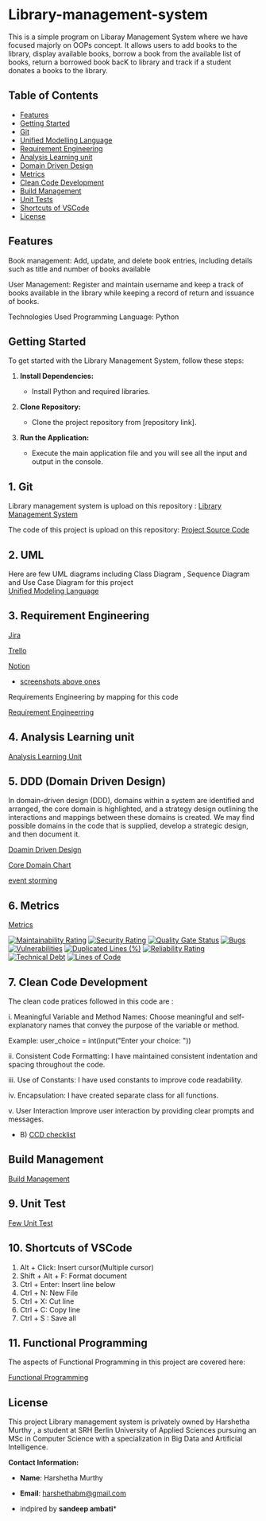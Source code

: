 # Library-management-system

This is a simple program on Libaray Management System where we have focused majorly on OOPs concept. It allows users to add books to the library, display available books, borrow a book from the available list of books, return a borrowed book bacK to library and track if a student donates a books to the library.

## Table of Contents

- [Features](##features)
- [Getting Started](##getting-started)
- [Git](##git)
- [Unified Modelling Language](###UML)
- [Requirement Engineering](##Requirement-Engineering)
- [Analysis Learning unit](##Analysis-Learning-unit)
- [Domain Driven Design](##ddd)
- [Metrics](##Metric)
- [Clean Code Development](##Clean-Code-Development)
- [Build Management](##Build-management)
- [Unit Tests](##Unit-tests)
- [Shortcuts of VSCode](##Shortcuts-of-VSCode)
- [License](##license)
  
  
## Features 

Book management: Add, update, and delete book entries, including details such as title and number of books available 

User Management: Register and maintain username and keep a track of books available in the library while keeping a record of return and issuance of books. 

Technologies Used
Programming Language: Python

## Getting Started

To get started with the Library Management System, follow these steps:

1. **Install Dependencies:**
   - Install Python and required libraries.

2. **Clone Repository:**
   - Clone the project repository from [repository link].

3. **Run the Application:**
   - Execute the main application file and you will see all the input and output in the console.
  


## 1. Git 

Library management system is upload on this repository :
[Library Management System](https://github.com/Harshethabm9/Library-Management-System-project)

The code of this project is upload on this repository:
[Project Source Code](https://github.com/Harshethabm9/Library-Management-System-project/blob/master/main.py)

## 2. UML

Here are few UML diagrams including Class Diagram , Sequence Diagram and Use Case Diagram for this project  
[Unified Modeling Language](https://github.com/Harshethabm9/Library-Management-System-project/blob/main/uml.md)


## 3. Requirement Engineering 
[Jira](https://library-book.atlassian.net/jira/software/projects/LMS/boards/1)



[Trello](https://trello.com/b/XzbUHKyZ/my-trello-board)


[Notion](https://www.notion.so/ff0f85f758a34978b815ddfa1d252b8e?v=ddf1d5bb82d84fb29a32cd9a3ca13e8b)

+ [screenshots above ones](https://github.com/Harshethabm9/Library-Management-System-project/tree/main/project%20requirements)




Requirements Engineering by mapping for this code 

[Requirement Engineerring](https://github.com/Harshethabm9/Library-Management-System-project/blob/main/req_engineering.md)

## 4. Analysis Learning unit

[Analysis Learning Unit](https://github.com/Harshethabm9/Library-Management-System-project/blob/main/Analysis.md)


## 5. DDD (Domain Driven Design)

In domain-driven design (DDD), domains within a system are identified and arranged, the core domain is highlighted, and a strategy design outlining the interactions and mappings between these domains is created. We may find possible domains in the code that is supplied, develop a strategic design, and then document it. 

[Doamin Driven Design](https://github.com/Harshethabm9/Library-Management-System-project/blob/main/DDD.md)

[Core Domain Chart](https://github.com/Harshethabm9/Library-Management-System-project/blob/main/Blank%20board%20-%20Page%201%20Frame%201%20(1).jpeg)

[event storming](https://github.com/Harshethabm9/Library-Management-System-project/blob/main/Blank%20board%20-%20Page%201%20Frame%202.jpeg)


## 6. Metrics 

[Metrics](https://github.com/Harshethabm9/Library-Management-System-project/blob/main/metrics.md)


[![Maintainability Rating](https://sonarcloud.io/api/project_badges/measure?project=Harshethabm9_Library-management-system&metric=sqale_rating)](https://sonarcloud.io/summary/new_code?id=Harshethabm9_Library-management-system)
[![Security Rating](https://sonarcloud.io/api/project_badges/measure?project=Harshethabm9_Library-management-system&metric=security_rating)](https://sonarcloud.io/summary/new_code?id=Harshethabm9_Library-management-system)
[![Quality Gate Status](https://sonarcloud.io/api/project_badges/measure?project=Harshethabm9_Library-management-system&metric=alert_status)](https://sonarcloud.io/summary/new_code?id=Harshethabm9_Library-management-system)
[![Bugs](https://sonarcloud.io/api/project_badges/measure?project=Harshethabm9_Library-management-system&metric=bugs)](https://sonarcloud.io/summary/new_code?id=Harshethabm9_Library-management-system)
[![Vulnerabilities](https://sonarcloud.io/api/project_badges/measure?project=Harshethabm9_Library-management-system&metric=vulnerabilities)](https://sonarcloud.io/summary/new_code?id=Harshethabm9_Library-management-system)
[![Duplicated Lines (%)](https://sonarcloud.io/api/project_badges/measure?project=Harshethabm9_Library-management-system&metric=duplicated_lines_density)](https://sonarcloud.io/summary/new_code?id=Harshethabm9_Library-management-system)
[![Reliability Rating](https://sonarcloud.io/api/project_badges/measure?project=Harshethabm9_Library-management-system&metric=reliability_rating)](https://sonarcloud.io/summary/new_code?id=Harshethabm9_Library-management-system)
[![Technical Debt](https://sonarcloud.io/api/project_badges/measure?project=Harshethabm9_Library-management-system&metric=sqale_index)](https://sonarcloud.io/summary/new_code?id=Harshethabm9_Library-management-system)
[![Lines of Code](https://sonarcloud.io/api/project_badges/measure?project=Harshethabm9_Library-management-system&metric=ncloc)](https://sonarcloud.io/summary/new_code?id=Harshethabm9_Library-management-system)


## 7. Clean Code Development

The clean code pratices followed in this code are :

i. Meaningful Variable and Method Names: 
Choose meaningful and self-explanatory names that convey the purpose of the variable or method.

Example: user_choice = int(input("Enter your choice: "))

ii.  Consistent Code Formatting: 
I have maintained consistent indentation and spacing throughout the code.

iii. Use of Constants: 
I have used constants to improve code readability.

iv. Encapsulation:
I have created separate class for all functions.

v. User Interaction
Improve user interaction by providing clear prompts and messages.

+ B) [CCD checklist](https://github.com/Harshethabm9/Library-Management-System-project/blob/main/ccd%20cheatsheet.pdf)

## Build Management 

[Build Management](https://github.com/Harshethabm9/Library-Management-System-project/blob/main/Build_management.md)

## 9. Unit Test

[Few Unit Test](https://github.com/Harshethabm9/Library-Management-System-project/blob/main/unit_tests.md)


## 10. Shortcuts of VSCode

1. Alt + Click: Insert cursor(Multiple cursor)
2. Shift + Alt + F: Format document
3. Ctrl + Enter: Insert line below
4. Ctrl + N: New File
5. Ctrl + X: Cut line
6. Ctrl + C: Copy line 
7. Ctrl + S : Save all

## 11. Functional Programming 

The aspects of Functional Programming in this project are covered here:

[Functional Programming](https://github.com/Harshethabm9/Library-Management-System-project/blob/main/Functional_Programming.md)

## License
 
This project Library management system is privately owned by Harshetha Murthy , a student at SRH Berlin University of Applied Sciences pursuing an MSc in Computer Science with a specialization in Big Data and Artificial Intelligence.
 
**Contact Information:**
- **Name**: Harshetha Murthy
- **Email**: harshethabm@gmail.com

- indpired by **sandeep ambati***
